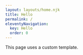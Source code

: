 ```yaml
---
layout: layouts/home.njk
title: Hello
permalink: /
eleventyNavigation:
  key: Hello
  order: 0
---
```


This page uses a custom template.
